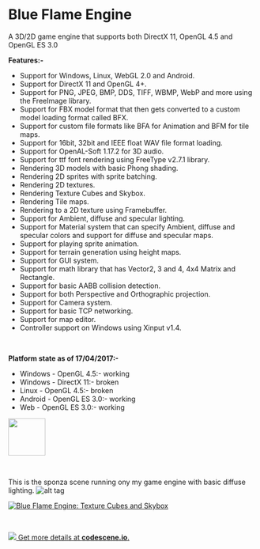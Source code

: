 # Blue Flame Engine
A 3D/2D game engine that supports both DirectX 11, OpenGL 4.5 and OpenGL ES 3.0

<b>Features:-</b>
<ul>
<li>Support for Windows, Linux, WebGL 2.0 and Android.</li>
<li>Support for DirectX 11 and OpenGL 4+.</li>
<li>Support for PNG, JPEG, BMP, DDS, TIFF, WBMP, WebP and more using the FreeImage library.</li>
<li>Support for FBX model format that then gets converted to a custom model loading format called BFX.</li>
<li>Support for custom file formats like BFA for Animation and BFM for tile maps.</li>
<li>Support for 16bit, 32bit and IEEE float WAV file format loading.</li>
<li>Support for OpenAL-Soft 1.17.2 for 3D audio.</li>
<li>Support for ttf font rendering using FreeType v2.7.1 library.</li>
<li>Rendering 3D models with basic Phong shading.</li>
<li>Rendering 2D sprites with sprite batching.</li>
<li>Rendering 2D textures.</li>
<li>Rendering Texture Cubes and Skybox.</li>
<li>Rendering Tile maps.</li>
<li>Rendering to a 2D texture using Framebuffer.</li>
<li>Support for Ambient, diffuse and specular lighting.</li>
<li>Support for Material system that can specify Ambient, diffuse and specular colors and support for diffuse and specular maps.</li>
<li>Support for playing sprite animation.</li>
<li>Support for terrain generation using height maps.</li>
<li>Support for GUI system.</li>
<li>Support for math library that has Vector2, 3 and 4, 4x4 Matrix and Rectangle.</li>
<li>Support for basic AABB collision detection.</li>
<li>Support for both Perspective and Orthographic projection.</li>
<li>Support for Camera system.</li>
<li>Support for basic TCP networking.</li>
<li>Support for map editor.</li>
<li>Controller support on Windows using Xinput v1.4.</li>
</ul>

<br>

<b>Platform state as of 17/04/2017:-</b>
<ul>
<li>Windows - OpenGL 4.5:- working</li>
<li>Windows - DirectX 11:- broken</li>
<li>Linux - OpenGL 4.5:- broken</li>
<li>Android - OpenGL ES 3.0:- working</li>
<li>Web - OpenGL ES 3.0:- working</li>
</ul>

<a href="https://trello.com/b/vznbwo4t" target="_blank"><img src="https://www.cluedin.net/images/providers/trello.png" width="75"></a> 

<br>

This is the sponza scene running ony my game engine with basic diffuse lighting.
![alt tag](http://i.imgur.com/7Tsvk0S.jpg)

[![Blue Flame Engine: Texture Cubes and Skybox](http://img.youtube.com/vi/YhPcsCIEzDY/0.jpg)](https://www.youtube.com/watch?v=YhPcsCIEzDY "Blue Flame Engine: Texture Cubes and Skybox")

<br>

[![](https://codescene.io/projects/700/status.svg) Get more details at **codescene.io**.](https://codescene.io/projects/700/jobs/latest-successful/results)
